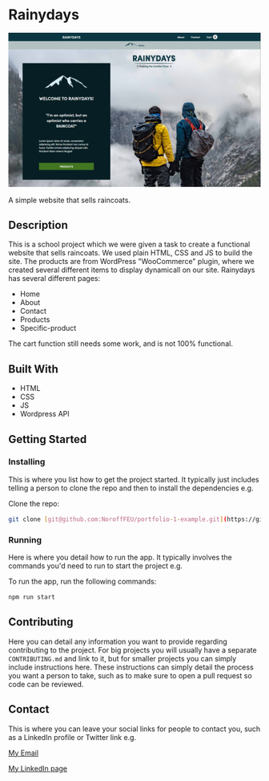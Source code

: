 # Rainydays

![Screenshot](rainydays_screenshot.jpg)

A simple website that sells raincoats.

## Description

This is a school project which we were given a task to create a functional website that sells raincoats.
We used plain HTML, CSS and JS to build the site. 
The products are from WordPress "WooCommerce" plugin, where we created several different items to display dynamicall on our site.
Rainydays has several different pages:
- Home
- About
- Contact
- Products
- Specific-product

The cart function still needs some work, and is not 100% functional.

## Built With

- HTML
- CSS
- JS
- Wordpress API

## Getting Started

### Installing

This is where you list how to get the project started. It typically just includes telling a person to clone the repo and then to install the dependencies e.g.

Clone the repo:

```bash
git clone [git@github.com:NoroffFEU/portfolio-1-example.git](https://github.com/ddyrnes/cross-course-project-ddyrnes)
```

### Running

Here is where you detail how to run the app. It typically involves the commands you'd need to run to start the project e.g.

To run the app, run the following commands:

```bash
npm run start
```

## Contributing

Here you can detail any information you want to provide regarding contributing to the project. For big projects you will usually have a separate `CONTRIBUTING.md` and link to it, but for smaller projects you can simply include instructions here. These instructions can simply detail the process you want a person to take, such as to make sure to open a pull request so code can be reviewed.

## Contact

This is where you can leave your social links for people to contact you, such as a LinkedIn profile or Twitter link e.g.

[My Email](dev.dyrnes@gmail.com)

[My LinkedIn page]([www.linkedin.com](https://www.linkedin.com/in/daniel-dyrnes-3a478a253/))

